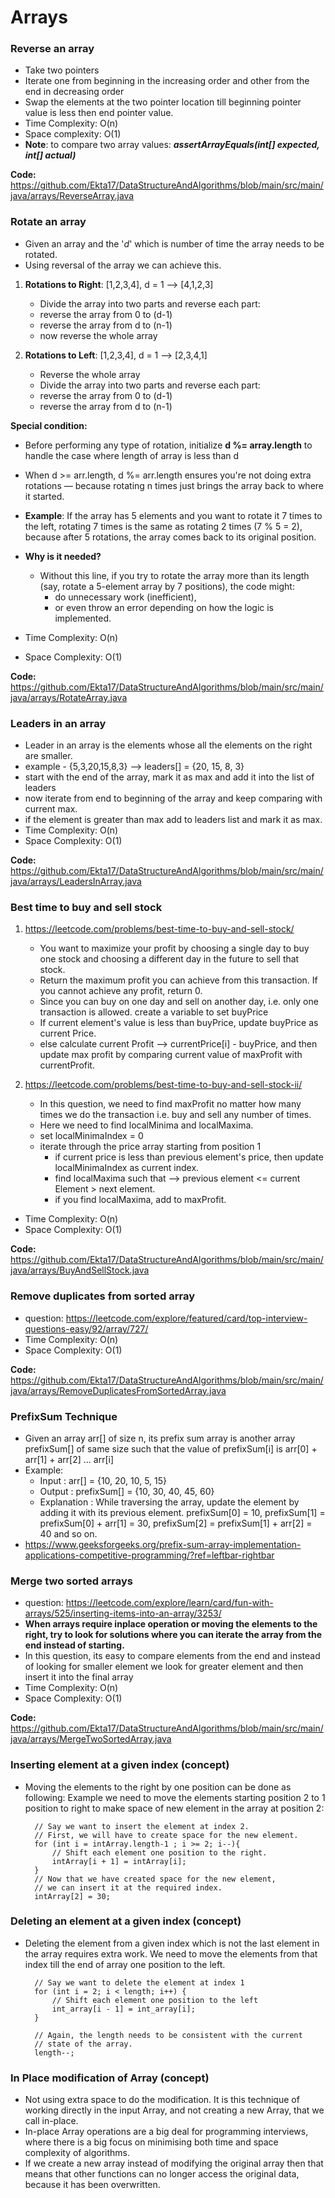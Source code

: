 # Arrays

### **Reverse an array**

- Take two pointers
- Iterate one from beginning in the increasing order 
  and other from the end in decreasing order
- Swap the elements at the two pointer location till beginning pointer value 
  is less then end pointer value.
- Time Complexity: O(n)
- Space complexity: O(1)  
- **Note**: to compare two array values: **_assertArrayEquals(int[] expected, int[] actual)_**

**Code:** https://github.com/Ekta17/DataStructureAndAlgorithms/blob/main/src/main/java/arrays/ReverseArray.java


### **Rotate an array**

- Given an array and the '_d_' which is number of time the array needs to be rotated. 
- Using reversal of the array we can achieve this. 

1. **Rotations to Right**: [1,2,3,4], d = 1 --> [4,1,2,3]
    - Divide the array into two parts and reverse each part: 
    - reverse the array from 0 to (d-1)
    - reverse the array from d to (n-1)
    - now reverse the whole array

2. **Rotations to Left**: [1,2,3,4], d = 1 --> [2,3,4,1]
    - Reverse the whole array
    - Divide the array into two parts and reverse each part:
    - reverse the array from 0 to (d-1)
    - reverse the array from d to (n-1)
    
**Special condition:**

- Before performing any type of rotation, initialize **d %= array.length** to handle the case where length of array is less than d
- When d >= arr.length, d %= arr.length ensures you're not doing extra rotations — because rotating n times just brings the array back to where it started.
- **Example**: If the array has 5 elements and you want to rotate it 7 times to the left, rotating 7 times is the same as rotating 2 times (7 % 5 = 2), because after 5 rotations, the array comes back to its original position.
- **Why is it needed?**
    - Without this line, if you try to rotate the array more than its length (say, rotate a 5-element array by 7 positions), the code might:
        - do unnecessary work (inefficient), 
        - or even throw an error depending on how the logic is implemented.


- Time Complexity: O(n)
- Space Complexity: O(1)

**Code:** https://github.com/Ekta17/DataStructureAndAlgorithms/blob/main/src/main/java/arrays/RotateArray.java


### **Leaders in an array**

- Leader in an array is the elements whose all the elements on the right are smaller. 
- example - {5,3,20,15,8,3} --> leaders[] = {20, 15, 8, 3}
- start with the end of the array, mark it as max and add it into the list of leaders
- now iterate from end to beginning of the array and keep comparing with current max. 
- if the element is greater than max add to leaders list and mark it as max.
- Time Complexity: O(n)
- Space Complexity: O(1)

**Code:** https://github.com/Ekta17/DataStructureAndAlgorithms/blob/main/src/main/java/arrays/LeadersInArray.java


### **Best time to buy and sell stock**
 
1) https://leetcode.com/problems/best-time-to-buy-and-sell-stock/
   - You want to maximize your profit by choosing a single day to buy one stock 
     and choosing a different day in the future to sell that stock. 
   - Return the maximum profit you can achieve from this transaction. 
     If you cannot achieve any profit, return 0.
   - Since you can buy on one day and sell on another day, 
     i.e. only one transaction is allowed. create a variable to set buyPrice
   - If current element's value is less than buyPrice, update buyPrice as current Price. 
   - else calculate current Profit --> currentPrice[i] - buyPrice, and then update 
      max profit by comparing current value of maxProfit with currentProfit.

2) https://leetcode.com/problems/best-time-to-buy-and-sell-stock-ii/
    - In this question, we need to find maxProfit no matter how many times we do the 
      transaction i.e. buy and sell any number of times.
    - Here we need to find localMinima and localMaxima.
    - set localMinimaIndex = 0
    - iterate through the price array starting from position 1
      - if current price is less than previous element's price, then update localMinimaIndex as current index. 
      - find localMaxima such that --> previous element <= current Element > next element. 
      - if you find localMaxima, add to maxProfit.
  
- Time Complexity: O(n)
- Space Complexity: O(1)

**Code:** https://github.com/Ekta17/DataStructureAndAlgorithms/blob/main/src/main/java/arrays/BuyAndSellStock.java

### **Remove duplicates from sorted array**

- question: https://leetcode.com/explore/featured/card/top-interview-questions-easy/92/array/727/
- Time Complexity: O(n)
- Space Complexity: O(1)

**Code:** https://github.com/Ekta17/DataStructureAndAlgorithms/blob/main/src/main/java/arrays/RemoveDuplicatesFromSortedArray.java


### **PrefixSum Technique**

- Given an array arr[] of size n, its prefix sum array is another array prefixSum[]
  of same size such that the value of prefixSum[i] is arr[0] + arr[1] + arr[2] … arr[i]
- Example: 
    - Input  : arr[] = {10, 20, 10, 5, 15}
    - Output : prefixSum[] = {10, 30, 40, 45, 60}
    - Explanation : While traversing the array, update 
      the element by adding it with its previous element.
        prefixSum[0] = 10,
        prefixSum[1] = prefixSum[0] + arr[1] = 30,
        prefixSum[2] = prefixSum[1] + arr[2] = 40 and so on.
- https://www.geeksforgeeks.org/prefix-sum-array-implementation-applications-competitive-programming/?ref=leftbar-rightbar

### **Merge two sorted arrays**

- question: https://leetcode.com/explore/learn/card/fun-with-arrays/525/inserting-items-into-an-array/3253/
- **When arrays require inplace operation or moving the elements to the right, try to look for solutions
  where you can iterate the array from the end instead of starting.**
- In this question, its easy to compare elements from the end and instead of looking for smaller element
  we look for greater element and then insert it into the final array
- Time Complexity: O(n)
- Space Complexity: O(1)

**Code:** https://github.com/Ekta17/DataStructureAndAlgorithms/blob/main/src/main/java/arrays/MergeTwoSortedArray.java

### Inserting element at a given index (concept)

- Moving the elements to the right by one position can be done as following: Example we need to move the elements
  starting position 2 to 1 position to right to make space of new element in the array at position 2:

        // Say we want to insert the element at index 2.
        // First, we will have to create space for the new element.
        for (int i = intArray.length-1 ; i >= 2; i--){
            // Shift each element one position to the right.
            intArray[i + 1] = intArray[i];
        }
        // Now that we have created space for the new element,
        // we can insert it at the required index.
        intArray[2] = 30;


### Deleting an element at a given index (concept)

- Deleting the element from a given index which is not the last element in the array
  requires extra work. We need to move the elements from that index till the end of array 
  one position to the left. 

        // Say we want to delete the element at index 1
        for (int i = 2; i < length; i++) {
            // Shift each element one position to the left
            int_array[i - 1] = int_array[i];
        }

        // Again, the length needs to be consistent with the current
        // state of the array.
        length--; 


### In Place modification of Array (concept)

- Not using extra space to do the modification. 
  It is this technique of working directly in the input Array, 
  and not creating a new Array, that we call in-place. 
- In-place Array operations are a big deal for programming interviews, 
  where there is a big focus on minimising both time and space complexity of algorithms.
- If we create a new array instead of modifying the original array then that means that 
  other functions can no longer access the original data, 
  because it has been overwritten.

